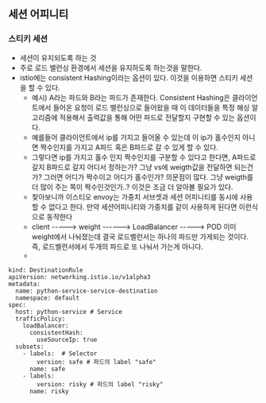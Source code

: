 ## 세션 어피니티

### 스티키 세션
- 세션이 유지되도록 하는 것
- 주로 로드 밸런싱 환경에서 세션을 유지하도록 하는것을 말한다.
- istio에는 consistent Hashing이라는 옵션이 있다. 이것을 이용하면 스티키 세션을 할 수 있다. 
  - 예시) A라는 파드와 B라는 파드가 존재한다. Consistent Hashing은 클라이언트에서 들어온 요청이 로드 밸런싱으로 들어왔을 때 이 데이터들을 특정 해싱 알고리즘에 적용해서 출력값을 통해 어떤 파드로 전달할지 구현할 수 있는 옵션이다.
  - 예를들어 클라이언트에서 ip를 가지고 들어올 수 있는데 이 ip가 홀수인지 아니면 짝수인지를 가지고 A파드 혹은 B파드로 갈 수 있게 할 수 있다.
  - 그렇다면 ip를 가지고 홀수 인지 짝수인지를 구분할 수 있다고 한다면, A파드로 갈지 B파드로 갈지 어디서 정하는가? 그냥 vs에 weigth값을 전달하면 되는건가? 그러면 어디가 짝수이고 어디가 홀수인가? 의문점이 많다. 그냥 weigth를 더 많이 주는 쪽이 짝수인것인가..? 이것은 조금 더 알아볼 필요가 있다. 
  - 찾아보니까 이스티오 envoy는 가중치 서브셋과 세션 어피니티를 동시에 사용할 수 없다고 한다. 만약 세션어피니티와 가중치를 같이 사용하게 된다면 이런식으로 동작한다
  - client -----> weight ------> LoadBalancer -----> POD 이미 weight에서 나눠졌는데 결국 로드벨런서는 하나의 파드만 가게되는 것이다. 즉, 로드벨런서에서 두개의 파드로 또 나눠서 가는게 아니다. 
  - 

```
kind: DestinationRule
apiVersion: networking.istio.io/v1alpha3
metadata:
  name: python-service-service-destination
  namespace: default
spec:
  host: python-service # Service
  trafficPolicy:
    loadBalancer:
      consistentHash:
        useSourceIp: true  
  subsets:
    - labels:  # Selector
        version: safe # 파드의 label "safe"
      name: safe
    - labels:
        version: risky # 파드의 label "risky"
      name: risky
``` 